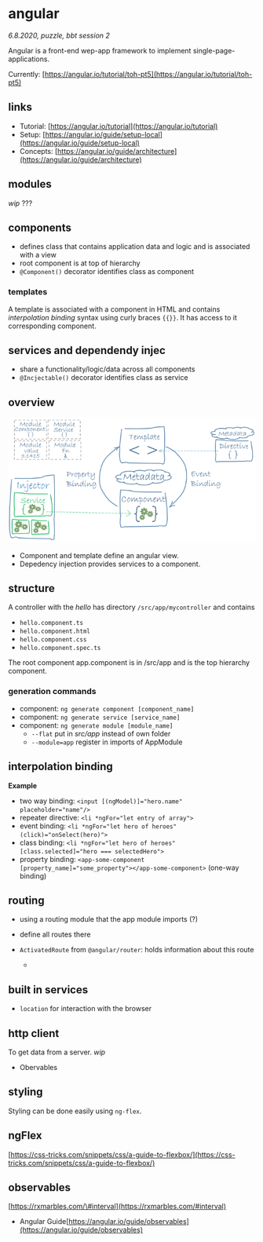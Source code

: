 # angular

_6.8.2020, puzzle, bbt session 2_

Angular is a front-end wep-app framework to implement single-page-applications.

Currently: [https://angular.io/tutorial/toh-pt5](https://angular.io/tutorial/toh-pt5)

## links

* Tutorial: [https://angular.io/tutorial](https://angular.io/tutorial)
* Setup: [https://angular.io/guide/setup-local](https://angular.io/guide/setup-local)
* Concepts: [https://angular.io/guide/architecture](https://angular.io/guide/architecture)

## modules

_wip_ ???

## components

* defines class that contains application data and logic and is associated with a view
* root component is at top of hierarchy
* `@Component()` decorator identifies class as component

### templates

A template is associated with a component in HTML and contains _interpolation binding_ syntax using curly braces `{{}}`. It has access to it corresponding component.

## services and dependendy injec

* share a functionality/logic/data across all components
* `@Incjectable()` decorator identifies class as service

## overview

![Angular Overview](../../../.gitbook/assets/angular_overview.png)

* Component and template define an angular view.
* Depedency injection provides services to a component.

## structure

A controller with the _hello_ has directory `/src/app/mycontroller` and contains

* `hello.component.ts`
* `hello.component.html`
* `hello.component.css`
* `hello.component.spec.ts`

The root component app.component is in /src/app and is the top hierarchy component.

### generation commands

* component: `ng generate component [component_name]`
* component: `ng generate service [service_name]`
* component: `ng generate module [module_name]`
  * `--flat` put in _src/app_ instead of own folder
  * `--module=app` register in imports of AppModule

## interpolation binding

**Example**

* two way binding: `<input [(ngModel)]="hero.name" placeholder="name"/>`
* repeater directive: `<li *ngFor="let entry of array">`
* event binding: `<li *ngFor="let hero of heroes" (click)="onSelect(hero)">`
* class binding: `<li *ngFor="let hero of heroes" [class.selected]="hero === selectedHero">`
* property binding: `<app-some-component [property_name]="some_property"></app-some-component>` \(one-way binding\)

## routing

* using a routing module that the app module imports \(?\)
* define all routes there
* `ActivatedRoute` from `@angular/router`: holds information about this route

  -

## built in services

* `location` for interaction with the browser

## http client

To get data from a server. _wip_

* Obervables

## styling

Styling can be done easily using `ng-flex`.

## ngFlex

[https://css-tricks.com/snippets/css/a-guide-to-flexbox/](https://css-tricks.com/snippets/css/a-guide-to-flexbox/)

## observables

[https://rxmarbles.com/\#interval](https://rxmarbles.com/#interval)

* Angular Guide[https://angular.io/guide/observables](https://angular.io/guide/observables)

